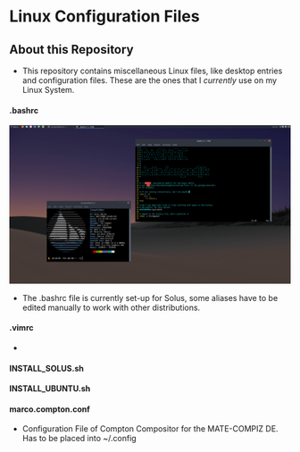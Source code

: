 # Linux Configuration Files
## About this Repository
* This repository contains miscellaneous Linux files, like desktop entries and configuration files. These are the ones that I *currently* use on my Linux System.

#### .bashrc
![](images/bash.png)


* The .bashrc file is currently set-up for Solus, some aliases have to be edited manually to work with other distributions.

#### .vimrc
*

#### INSTALL_SOLUS.sh

#### INSTALL_UBUNTU.sh

#### marco.compton.conf
* Configuration File of Compton Compositor for the MATE-COMPIZ DE. Has to be placed into ~/.config

